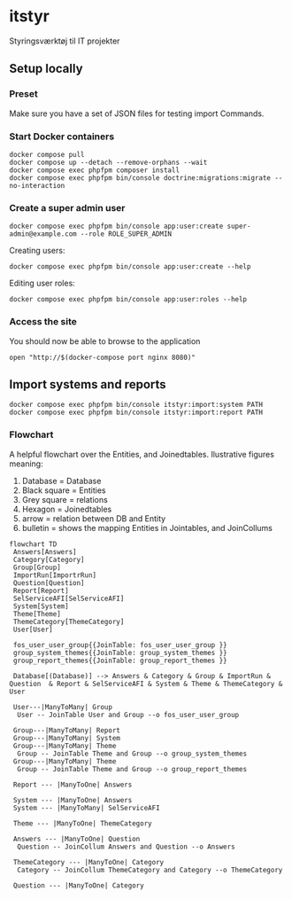 # itstyr

Styringsværktøj til IT projekter

## Setup locally

### Preset

Make sure you have a set of JSON files for testing import Commands.

### Start Docker containers

``` shell
docker compose pull
docker compose up --detach --remove-orphans --wait
docker compose exec phpfpm composer install
docker compose exec phpfpm bin/console doctrine:migrations:migrate --no-interaction
```

### Create a super admin user

``` shell
docker compose exec phpfpm bin/console app:user:create super-admin@example.com --role ROLE_SUPER_ADMIN
```

Creating users:

``` shell
docker compose exec phpfpm bin/console app:user:create --help
```

Editing user roles:

``` shell
docker compose exec phpfpm bin/console app:user:roles --help
```

### Access the site

You should now be able to browse to the application

``` shell
open "http://$(docker-compose port nginx 8080)"
```

## Import systems and reports

``` shell
docker compose exec phpfpm bin/console itstyr:import:system PATH
docker compose exec phpfpm bin/console itstyr:import:report PATH
```

### Flowchart

A helpful flowchart over the Entities, and Joinedtables.
Ilustrative figures meaning:

1. Database = Database
2. Black square = Entities
3. Grey square = relations
4. Hexagon = Joinedtables
5. arrow = relation between DB and Entity
6. bulletin = shows the mapping Entities in Jointables, and JoinCollums

``` mermaid
flowchart TD
 Answers[Answers]
 Category[Category]
 Group[Group]
 ImportRun[ImportrRun]
 Question[Question]
 Report[Report]
 SelServiceAFI[SelServiceAFI]
 System[System]
 Theme[Theme]
 ThemeCategory[ThemeCategory]
 User[User]

 fos_user_user_group{{JoinTable: fos_user_user_group }}
 group_system_themes{{JoinTable: group_system_themes }}
 group_report_themes{{JoinTable: group_report_themes }}

 Database[(Database)] --> Answers & Category & Group & ImportRun & Question  & Report & SelServiceAFI & System & Theme & ThemeCategory & User

 User---|ManyToMany| Group
  User -- JoinTable User and Group --o fos_user_user_group

 Group---|ManyToMany| Report
 Group---|ManyToMany| System
 Group---|ManyToMany| Theme
  Group -- JoinTable Theme and Group --o group_system_themes
 Group---|ManyToMany| Theme
  Group -- JoinTable Theme and Group --o group_report_themes

 Report --- |ManyToOne| Answers

 System --- |ManyToOne| Answers
 System --- |ManyToMany| SelServiceAFI

 Theme --- |ManyToOne| ThemeCategory

 Answers --- |ManyToOne| Question
  Question -- JoinCollum Answers and Question --o Answers

 ThemeCategory --- |ManyToOne| Category
  Category -- JoinCollum ThemeCategory and Category --o ThemeCategory

 Question --- |ManyToOne| Category
```
